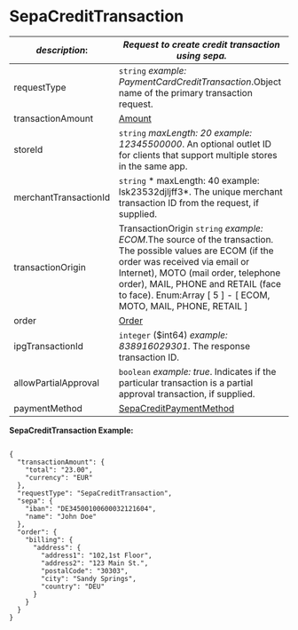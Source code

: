 
# SepaCreditTransaction

| *description*:   | *Request to create credit transaction using sepa.*|
|----|----|
| requestType |    ``` string ```  *example:   PaymentCardCreditTransaction*.Object name of the primary transaction request.|
| transactionAmount | [Amount](?path=docs/schemas-md/Amount.md)|
| storeId |    ``` string ```  *maxLength: 20  example: 12345500000*. An optional outlet ID for clients that support multiple stores in the same app.|
| merchantTransactionId |    ``` string ```   * maxLength: 40 example: lsk23532djljff3*. The unique merchant transaction ID from the request, if supplied.|
| transactionOrigin |  TransactionOrigin  ``` string ```  *example: ECOM*.The source of the transaction. The possible values are ECOM (if the order was received via email or Internet), MOTO (mail order, telephone order), MAIL, PHONE and RETAIL (face to face). Enum:Array [ 5 ] - [ ECOM, MOTO, MAIL, PHONE, RETAIL ]|
| order | [Order](?path=docs/schemas-md/Order.md)|
| ipgTransactionId |    ``` integer ``` ($int64)  *example: 838916029301*. The response transaction ID.|
| allowPartialApproval |    ``` boolean ```  *example: true*. Indicates if the particular transaction is a partial approval transaction, if supplied.|
| paymentMethod | [SepaCreditPaymentMethod](?path=docs/schemas-md/SepaCreditPaymentMethod.md)|   

**SepaCreditTransaction Example:**

```{r}

{
  "transactionAmount": {
    "total": "23.00",
    "currency": "EUR"
  },
  "requestType": "SepaCreditTransaction",
  "sepa": {
    "iban": "DE34500100600032121604",
    "name": "John Doe"
  },
  "order": {
    "billing": {
      "address": {
        "address1": "102,1st Floor",
        "address2": "123 Main St.",
        "postalCode": "30303",
        "city": "Sandy Springs",
        "country": "DEU"
      }
    }
  }
}
```
